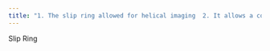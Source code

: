 ```yaml
---
title: "1. The slip ring allowed for helical imaging  2. It allows a connection between the stationary power supply and the xray tube which is rotating allowing for constant rotational motion"
---
```

Slip Ring

